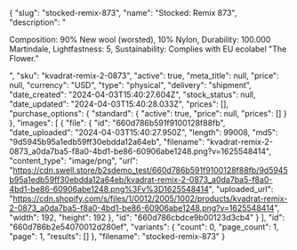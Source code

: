 {
  "slug": "stocked-remix-873",
  "name": "Stocked: Remix 873",
  "description": "<p>Composition: 90% New wool (worsted), 10% Nylon, Durability: 100.000 Martindale, Lightfastness: 5, Sustainability: Complies with EU ecolabel \"The Flower.\"</p>",
  "sku": "kvadrat-remix-2-0873",
  "active": true,
  "meta_title": null,
  "price": null,
  "currency": "USD",
  "type": "physical",
  "delivery": "shipment",
  "date_created": "2024-04-03T15:40:27.604Z",
  "stock_status": null,
  "date_updated": "2024-04-03T15:40:28.033Z",
  "prices": [],
  "purchase_options": {
    "standard": {
      "active": true,
      "price": null,
      "prices": []
    }
  },
  "images": [
    {
      "file": {
        "id": "660d786b591f9100128f88fb",
        "date_uploaded": "2024-04-03T15:40:27.950Z",
        "length": 99008,
        "md5": "9d5945b95a1edb59ff30ebdda12a64eb",
        "filename": "kvadrat-remix-2-0873_a0da7ba5-f8a0-4bd1-be86-60906abe1248.png?v=1625548414",
        "content_type": "image/png",
        "url": "https://cdn.swell.store/b2sdemo_test/660d786b591f9100128f88fb/9d5945b95a1edb59ff30ebdda12a64eb/kvadrat-remix-2-0873_a0da7ba5-f8a0-4bd1-be86-60906abe1248.png%3Fv%3D1625548414",
        "uploaded_url": "https://cdn.shopify.com/s/files/1/0012/2005/1002/products/kvadrat-remix-2-0873_a0da7ba5-f8a0-4bd1-be86-60906abe1248.png?v=1625548414",
        "width": 192,
        "height": 192
      },
      "id": "660d786cbdce9b00123d3cb4"
    }
  ],
  "id": "660d786b2e54070012d280ef",
  "variants": {
    "count": 0,
    "page_count": 1,
    "page": 1,
    "results": []
  },
  "filename": "stocked-remix-873"
}